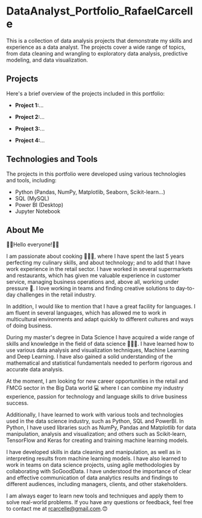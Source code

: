 # DataAnalyst_Portfolio_RafaelCarcelle
This is a collection of data analysis projects that demonstrate my skills and experience as a data analyst. The projects cover a wide range of topics, from data cleaning and wrangling to exploratory data analysis, predictive modeling, and data visualization.

## Projects
Here's a brief overview of the projects included in this portfolio:

- **Project 1:**...

- **Project 2:**...

- **Project 3:**...

- **Project 4:**...

## Technologies and Tools
The projects in this portfolio were developed using various technologies and tools, including:

- Python (Pandas, NumPy, Matplotlib, Seaborn, Scikit-learn...)
- SQL (MySQL)
- Power BI (Desktop)
- Jupyter Notebook

## About Me
👋🏾Hello everyone!👋🏾

I am passionate about cooking 🧑🏾‍🍳, where I have spent the last 5 years perfecting my culinary skills, and about technology; and to add that I have work experience in the retail sector. I have worked in several supermarkets and restaurants, which has given me valuable experience in customer service, managing business operations and, above all, working under pressure 🥵. I love working in teams and finding creative solutions to day-to-day challenges in the retail industry.

In addition, I would like to mention that I have a great facility for languages. I am fluent in several languages, which has allowed me to work in multicultural environments and adapt quickly to different cultures and ways of doing business.

During my master's degree in Data Science I have acquired a wide range of skills and knowledge in the field of data science 🧑🏾‍⚕️. I have learned how to use various data analysis and visualization techniques, Machine Learning and Deep Learning. I have also gained a solid understanding of the mathematical and statistical fundamentals needed to perform rigorous and accurate data analysis.

At the moment, I am looking for new career opportunities in the retail and FMCG sector in the Big Data world 💻 where I can combine my industry experience, passion for technology and language skills to drive business success. 

Additionally, I have learned to work with various tools and technologies used in the data science industry, such as Python, SQL and PowerBI. In Python, I have used libraries such as NumPy, Pandas and Matplotlib for data manipulation, analysis and visualization; and others such as Scikit-learn, TensorFlow and Keras for creating and training machine learning models.

I have developed skills in data cleaning and manipulation, as well as in interpreting results from machine learning models. I have also learned to work in teams on data science projects, using agile methodologies by collaborating with SoGoodData. I have understood the importance of clear and effective communication of data analytics results and findings to different audiences, including managers, clients, and other stakeholders.

I am always eager to learn new tools and techniques and apply them to solve real-world problems. If you have any questions or feedback, feel free to contact me at rcarcelle@gmail.com.😊
